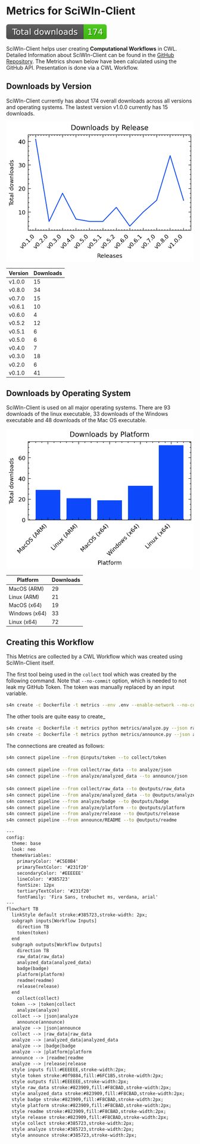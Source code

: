 # Metrics for SciWIn-Client
![overall downloads](badge.svg)

SciWIn-Client helps user creating **Computational Workflows** in CWL. Detailed Information about SciWIn-Client can be found in the [GitHub Repository](https://github.com/fairagro/m4.4_sciwin_client). The Metrics shown below have been calculated using the GitHub API. Presentation is done via a CWL Workflow.

## Downloads by Version
SciWIn-Client currently has about 174 overall downloads across all versions and operating systems. The lastest version v1.0.0 currently has 15 downloads.


![downloads by version](release.png)


| Version | Downloads |
|---------|-----------|
| v1.0.0 | 15|
| v0.8.0 | 34|
| v0.7.0 | 15|
| v0.6.1 | 10|
| v0.6.0 | 4|
| v0.5.2 | 12|
| v0.5.1 | 6|
| v0.5.0 | 6|
| v0.4.0 | 7|
| v0.3.0 | 18|
| v0.2.0 | 6|
| v0.1.0 | 41|


## Downloads by Operating System
SciWIn-Client is used on all major operating systems. There are 93 downloads of the linux executable, 33 downloads of the Windows executable and 48 downloads of the Mac OS executable.


![downloads by platform](platform.png)


| Platform | Downloads |
|---------|-----------|
| MacOS (ARM) | 29|
| Linux (ARM) | 21|
| MacOS (x64) | 19|
| Windows (x64) | 33|
| Linux (x64) | 72|


## Creating this Workflow
This Metrics are collected by a CWL Workflow which was created using SciWIn-Client itself.

The first tool being used in the `collect` tool which was created by the following command. Note that `--no-commit` option, which is needed to not leak my GitHub Token. The token was manually replaced by an input variable.
```bash
s4n create -c Dockerfile -t metrics --env .env --enable-network --no-commit  python metrics/collect.py \> raw_data.json
```
The other tools are quite easy to create_
```bash
s4n create -c Dockerfile -t metrics python metrics/analyze.py --json raw_data.json \> analyzed_data.json 
s4n create -c Dockerfile -t metrics python metrics/announce.py --json analyzed_data.json
```
 
The connections are created as follows:
```bash
s4n connect pipeline --from @inputs/token --to collect/token

s4n connect pipeline --from collect/raw_data --to analyze/json
s4n connect pipeline --from analyze/analyzed_data --to announce/json

s4n connect pipeline --from collect/raw_data --to @outputs/raw_data 
s4n connect pipeline --from analyze/analyzed_data --to @outputs/analyzed_data
s4n connect pipeline --from analyze/badge --to @outputs/badge
s4n connect pipeline --from analyze/platform --to @outputs/platform
s4n connect pipeline --from analyze/release --to @outputs/release
s4n connect pipeline --from announce/README --to @outputs/readme
```

```mermaid
---
config:
  theme: base
  look: neo
  themeVariables:
    primaryColor: '#C5E0B4'
    primaryTextColor: '#231f20'
    secondaryColor: '#EEEEEE'
    lineColor: '#385723'    
    fontSize: 12px
    tertiaryTextColor: '#231f20'
    fontFamily: 'Fira Sans, trebuchet ms, verdana, arial'
---
flowchart TB
  linkStyle default stroke:#385723,stroke-width: 2px;
  subgraph inputs[Workflow Inputs]
    direction TB
    token(token)
  end
  subgraph outputs[Workflow Outputs]
    direction TB
    raw_data(raw_data)
    analyzed_data(analyzed_data)
    badge(badge)
    platform(platform)
    readme(readme)
    release(release)
  end
    collect(collect)
  token --> |token|collect
    analyze(analyze)
  collect --> |json|analyze
    announce(announce)
  analyze --> |json|announce
  collect --> |raw_data|raw_data
  analyze --> |analyzed_data|analyzed_data
  analyze --> |badge|badge
  analyze --> |platform|platform
  announce --> |readme|readme
  analyze --> |release|release
  style inputs fill:#EEEEEE,stroke-width:2px;
  style token stroke:#0f9884,fill:#6FC1B5,stroke-width:2px;
  style outputs fill:#EEEEEE,stroke-width:2px;
  style raw_data stroke:#823909,fill:#F8CBAD,stroke-width:2px;
  style analyzed_data stroke:#823909,fill:#F8CBAD,stroke-width:2px;
  style badge stroke:#823909,fill:#F8CBAD,stroke-width:2px;
  style platform stroke:#823909,fill:#F8CBAD,stroke-width:2px;
  style readme stroke:#823909,fill:#F8CBAD,stroke-width:2px;
  style release stroke:#823909,fill:#F8CBAD,stroke-width:2px;
  style collect stroke:#385723,stroke-width:2px;
  style analyze stroke:#385723,stroke-width:2px;
  style announce stroke:#385723,stroke-width:2px;
```